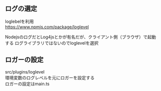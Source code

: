 ## ログの選定
loglebelを利用  
<https://www.npmjs.com/package/loglevel>  

NodejsのログだとLog4jsとかが有名だが、クライアント側（ブラウザ）で起動する
ログライブラリではないのでloglevelを選択

## ロガーの設定
src/plugins/loglevel  
環境変数のログレベルを元にロガーを設定する  
ロガーの設定はmain.ts